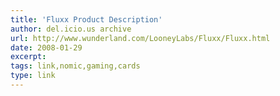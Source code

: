 ```yaml
---
title: 'Fluxx Product Description'
author: del.icio.us archive
url: http://www.wunderland.com/LooneyLabs/Fluxx/Fluxx.html
date: 2008-01-29
excerpt: 
tags: link,nomic,gaming,cards
type: link
---
```


